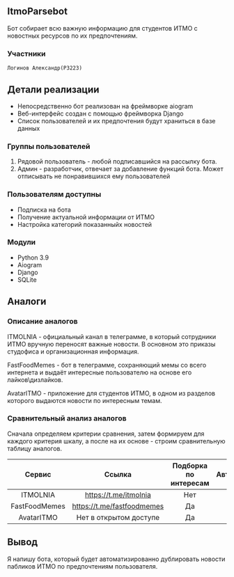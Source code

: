 ## ItmoParsebot
Бот собирает всю важную информацию для студентов ИТМО с новостных ресурсов по их предпочтениям.

### Участники
    Логинов Александр(Р3223)

## Детали реализации
* Непосредственно бот реализован на фреймворке aiogram
* Веб-интерфейс создан с помощью фреймворка Django
* Список пользователей и их предпочтения будут храниться в базе данных
### Группы пользователей
1. Рядовой пользователь - любой подписавшийся на рассылку бота.
2. Админ - разработчик, отвечает за добавление функций бота. Может отписывать не понравившихся ему пользователей
### Пользователям доступны
* Подписка на бота
* Получение актуальной информации от ИТМО
* Настройка категорий показанныйх новостей
### Модули
* Python 3.9 
* Aiogram
* Django
* SQLite
## Аналоги
### Описание аналогов
ITMOLNIA - официальный канал в телеграмме, в который сотрудники ИТМО вручную переносят важные новости. В основном это приказы студофиса и организационная информация.

FastFoodMemes - бот в телеграмме, сохраняющий мемы со всего интернета и выдаёт интересные пользователю на основе его лайков\дизлайков.

AvatarITMO - приложение для студентов ИТМО, в одном из разделов которого выдаются новости по интересным темам.

### Сравнительный анализ аналогов
Сначала определяем критерии сравнения, затем формируем для каждого критерия шкалу, а после на их основе - строим сравнительную таблицу аналогов.

| Сервис | Ссылка | Подборка по интересам | Автоматизированность |
| :---: | :---: | :---: | :---: |
| ITMOLNIA | https://t.me/itmolnia | Нет | Нет |
| FastFoodMemes | https://t.me/fastfoodmemes | Да | Да |
| AvatarITMO | Нет в открытом доступе | Да | Да |

## Вывод
Я напишу бота, который будет автоматизированно дублировать новости пабликов ИТМО по предпочтениям пользователя.
